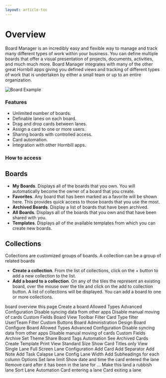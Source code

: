 ```yaml
---
layout: article-toc
---
```

# Overview 
Board Manager is an incredibly easy and flexible way to manage and track many different types of work within your business. You can define multiple boards that offer a visual presentation of projects, documents, activities, and much much more. Board Manager integrates with many of the other great Hornbill apps giving you defined views and tracking of different types of work that is undertaken by either a small team or up to an entire organization.

![Board Example](/_books/boardmanager-user-guide/images/board-example.png)

### Features
* Unlimited number of boards.
* Definable lanes on each board.
* Drag and drop cards between lanes.
* Assign a card to one or more users.
* Sharing boards with controlled access.
* Card automation.
* Integration with other Hornbill apps.

### How to access

## Boards
* **My Boards**. Displays all of the boards that you own.  You will automatically become the owner of a board that you create.
* **Favorites**. Any board that has been marked as a favorite will be shown here.  This provides quick access to those boards that you use the most.
* **Archived Boards**. Display a list of boards that have been archived.
* **All Boards**. Displays all of the boards that you own and that have been shared with you.
* **Templates**. Displays all of the available templates from which you can create new boards.

## Collections
Collections are customized groups of boards.  A collection can be a group of related boards 
* **Create a collection**. From the list of collections, click on the + button to add a new collection to the list.
* **Add a board to a collection**. On any of the tiles the represent an existing board, over the mouse over the tile and click on the add to collection button.  A list of collections will be displayed.  You can add a board to one or more collections.

<!-->
board overview
    this page
Create a board
    Allowed Types
    Advanced Configuration
        Disable syncing data from other apps
        Disable manual moving of cards
    Custom Fields
Board View
    Toolbar
        Filter
        Card Type filter
        User/Team Filter
        Custom Buttons
    Board Administration    
        Design Board
        Configure Board
            Allowed Types
            Advanced Configuration
                Disable syncing data from other apps
                Disable manual moving of cards
            Custom Fields 
            Archive
        Set Theme
        Share Board
        Tags
        Automation
        See Archived Cards
        Create Template
        Print View
        Standard Size
        Show Card Titles only
        View Single Lane
        Full Screen
    Lane Configuration
        Add Card
        Add Separator
        Add Note
        Add Task
        Calapse Lane
        Config Lane
            Width
                Add Subheadings for each column
            Options
                Set lane limit
                Show date and time the card entered the lane
                Remove card after it has been in the lane for ...
                Make this land a rubbish lane
        Sort Lane
        Automation
            Card entering a lane
            Card exiting a lane